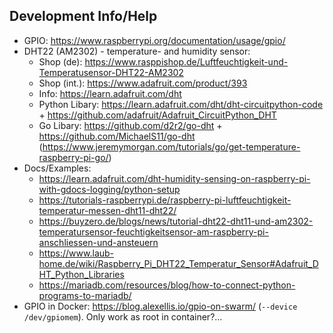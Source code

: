 ## Development Info/Help

* GPIO: https://www.raspberrypi.org/documentation/usage/gpio/
* DHT22 (AM2302) - temperature- and humidity sensor:
    * Shop (de): https://www.rasppishop.de/Luftfeuchtigkeit-und-Temperatusensor-DHT22-AM2302
    * Shop (int.): https://www.adafruit.com/product/393
    * Info: https://learn.adafruit.com/dht
    * Python Libary: https://learn.adafruit.com/dht/dht-circuitpython-code + https://github.com/adafruit/Adafruit_CircuitPython_DHT
    * Go Libary: https://github.com/d2r2/go-dht + https://github.com/MichaelS11/go-dht (https://www.jeremymorgan.com/tutorials/go/get-temperature-raspberry-pi-go/)
* Docs/Examples:
    * https://learn.adafruit.com/dht-humidity-sensing-on-raspberry-pi-with-gdocs-logging/python-setup
    * https://tutorials-raspberrypi.de/raspberry-pi-luftfeuchtigkeit-temperatur-messen-dht11-dht22/
    * https://buyzero.de/blogs/news/tutorial-dht22-dht11-und-am2302-temperatursensor-feuchtigkeitsensor-am-raspberry-pi-anschliessen-und-ansteuern
    * https://www.laub-home.de/wiki/Raspberry_Pi_DHT22_Temperatur_Sensor#Adafruit_DHT_Python_Libraries
    * https://mariadb.com/resources/blog/how-to-connect-python-programs-to-mariadb/
* GPIO in Docker:  https://blog.alexellis.io/gpio-on-swarm/ (`--device /dev/gpiomem`). Only work as root in container?...
